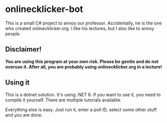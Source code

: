 # onlinecklicker-bot

This is a small C# project to annoy our professor. Accidentally, he is the one who created onlinecklicker.org. I like his lectures, but I also like to annoy people.

## **Disclaimer!**
**You are using this program at your own risk. Please be gentle and do not overuse it. After all, you are probably using onlinecklicker.org in a lecture!**

## Using it
This is a dotnet solution. It's using .NET 6. If you want to use it, you need to compile it yourself. There are multiple tutorials available.

Everything else is easy. Just run it, enter a poll ID, select some other stuff and you are done.
